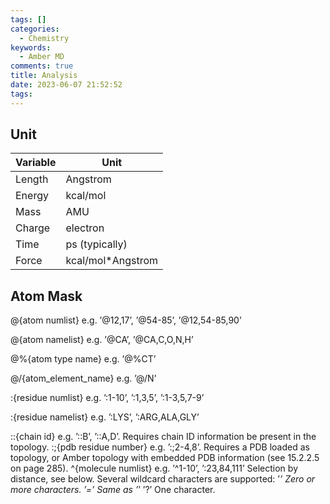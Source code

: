 ```yaml
---
tags: []
categories:
  - Chemistry
keywords:
  - Amber MD
comments: true
title: Analysis
date: 2023-06-07 21:52:52
tags:
---
```



## Unit


|Variable | Unit |
|----|----|
|Length| Angstrom|
|Energy| kcal/mol|
|Mass |AMU|
|Charge |electron|
|Time| ps (typically)|
|Force| kcal/mol*Angstrom|


## Atom Mask

@{atom numlist} e.g. ’@12,17’, ’@54-85’, ’@12,54-85,90’

@{atom namelist} e.g. ’@CA’, ’@CA,C,O,N,H’

@%{atom type name} e.g. ’@%CT’

@/{atom_element_name} e.g. ’@/N’

:{residue numlist} e.g. ’:1-10’, ’:1,3,5’, ’:1-3,5,7-9’

:{residue namelist} e.g. ’:LYS’, ’:ARG,ALA,GLY’

::{chain id} e.g. ’::B’, ’::A,D’. Requires chain ID information be present in the topology.
:;{pdb residue number} e.g. ’:;2-4,8’. Requires a PDB loaded as topology, or Amber topology with embedded
PDB information (see 15.2.2.5 on page 285).
^{molecule numlist} e.g. ’^1-10’, ’:23,84,111’
<mask><distance operator><distance> Selection by distance, see below.
Several wildcard characters are supported:
’*’ Zero or more characters.
’=’ Same as ’*’
’?’ One character.

